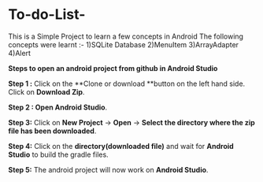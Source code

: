 # To-do-List-
This is a Simple Project to learn a few concepts in Android
The following concepts were learnt :-
1)SQLite Database
2)MenuItem
3)ArrayAdapter
4)Alert


**Steps to open an android project from github in Android Studio**

**Step 1 :** Click on the **Clone or download **button on the left hand side. Click on **Download Zip**.

**Step 2 : **Open** Android Studio**.

**Step 3:** Click on **New Project** -> **Open** -> **Select the directory where the zip file has been downloaded**.

**Step 4:** Click on the **directory(downloaded file)** and wait for **Android Studio** to build the gradle files.

**Step 5:** The android project will now work on **Android Studio**.

